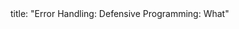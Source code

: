 <frontmatter>
title: "Error Handling: Defensive Programming: What"
</frontmatter>

<include src="unit-inPage-asFlat.md" boilerplate />